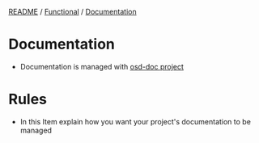 [README](/) / [Functional](0e9eb850-aec6-11e7-9592-978508c84318.md) / [Documentation](0e9e6a31-aec6-11e7-9592-978508c84318.md)


# Documentation 

* Documentation is managed with [osd-doc project](https://gitlab.com/osedea-internal/osd-doc) 
 
# Rules 

* In this Item explain how you want your project's documentation to be managed 
